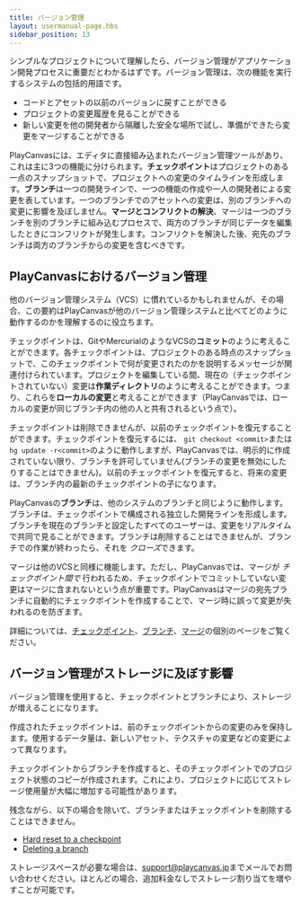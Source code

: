 ```yaml
---
title: バージョン管理
layout: usermanual-page.hbs
sidebar_position: 13
---
```


シンプルなプロジェクトについて理解したら、バージョン管理がアプリケーション開発プロセスに重要だとわかるはずです。バージョン管理は、次の機能を実行するシステムの包括的用語です。

* コードとアセットの以前のバージョンに戻すことができる
* プロジェクトの変更履歴を見ることができる
* 新しい変更を他の開発者から隔離した安全な場所で試し、準備ができたら変更をマージすることができる

PlayCanvasには、エディタに直接組み込まれたバージョン管理ツールがあり、これは主に3つの機能に分けられます。**チェックポイント**はプロジェクトのある一点のスナップショットで、プロジェクトへの変更のタイムラインを形成します。**ブランチ**は一つの開発ラインで、一つの機能の作成や一人の開発者による変更を表しています。一つのブランチでのアセットへの変更は、別のブランチへの変更に影響を及ぼしません。**マージとコンフリクトの解決**、マージは一つのブランチを別のブランチに組み込むプロセスで、両方のブランチが同じデータを編集したときにコンフリクトが発生します。コンフリクトを解決した後、宛先のブランチは両方のブランチからの変更を含むべきです。

## PlayCanvasにおけるバージョン管理

他のバージョン管理システム（VCS）に慣れているかもしれませんが、その場合、この要約はPlayCanvasが他のバージョン管理システムと比べてどのように動作するのかを理解するのに役立ちます。

チェックポイントは、GitやMercurialのようなVCSの**コミット**のように考えることができます。各チェックポイントは、プロジェクトのある時点のスナップショットで、このチェックポイントで何が変更されたのかを説明するメッセージが関連付けられています。プロジェクトを編集している間、現在の（チェックポイントされていない）変更は**作業ディレクトリ**のように考えることができます。つまり、これらを**ローカルの変更**と考えることができます（PlayCanvasでは、ローカルの変更が同じブランチ内の他の人と共有されるという点で）。

チェックポイントは削除できませんが、以前のチェックポイントを復元することができます。チェックポイントを復元するには、 `git checkout <commit>`または `hg update -r<commit>`のように動作しますが、PlayCanvasでは、明示的に作成されていない限り、ブランチを許可していません(ブランチの変更を無効にしたりすることはできません)。以前のチェックポイントを復元すると、将来の変更は、ブランチ内の最新のチェックポイントの子になります。

PlayCanvasの**ブランチ**は、他のシステムのブランチと同じように動作します。ブランチは、チェックポイントで構成される独立した開発ラインを形成します。ブランチを現在のブランチと設定したすべてのユーザーは、変更をリアルタイムで共同で見ることができます。ブランチは削除することはできませんが、ブランチでの作業が終わったら、それを *クローズ*できます。

マージは他のVCSと同様に機能します。ただし、PlayCanvasでは、マージが *チェックポイント間で* 行われるため、チェックポイントでコミットしていない変更はマージに含まれないという点が重要です。PlayCanvasはマージの宛先ブランチに自動的にチェックポイントを作成することで、マージ時に誤って変更が失われるのを防ぎます。

詳細については、[チェックポイント][1]、[ブランチ][2]、[マージ][3]の個別のページをご覧ください。

## バージョン管理がストレージに及ぼす影響

バージョン管理を使用すると、チェックポイントとブランチにより、ストレージが増えることになります。

作成されたチェックポイントは、前のチェックポイントからの変更のみを保持します。使用するデータ量は、新しいアセット、テクスチャの変更などの変更によって異なります。

チェックポイントからブランチを作成すると、そのチェックポイントでのプロジェクト状態のコピーが作成されます。これにより、プロジェクトに応じてストレージ使用量が大幅に増加する可能性があります。

残念ながら、以下の場合を除いて、ブランチまたはチェックポイントを削除することはできません。

- [Hard reset to a checkpoint][4]
- [Deleting a branch][5]

ストレージスペースが必要な場合は、[support@playcanvas.jp][6]までメールでお問い合わせください。ほとんどの場合、追加料金なしでストレージ割り当てを増やすことが可能です。

[1]: /user-manual/version-control/checkpoints
[2]: /user-manual/version-control/branches
[3]: /user-manual/version-control/merging
[4]: /user-manual/version-control/checkpoints/#hard-reset-to-a-checkpoint
[5]: /user-manual/version-control/branches/#deleting-a-branch
[6]: mailto:support@playcanvas.com

